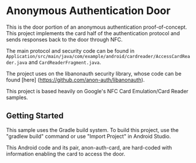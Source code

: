 Anonymous Authentication Door
===================================

This is the door portion of an anonymous authentication proof-of-concept. This project implements the card half of the authentication protocol and sends responses back to the door through NFC.

The main protocol and security code can be found in `Application/src/main/java/com/example/android/cardreader/AccessCardReader.java` and `CardReaderFragment.java`. 

The project uses on the libanonauth security library, whose code can be found [here] (https://github.com/anon-auth/libanonauth).

This project is based heavily on Google's NFC Card Emulation/Card Reader samples.

Getting Started
---------------

This sample uses the Gradle build system. To build this project, use the
"gradlew build" command or use "Import Project" in Android Studio.

This Android code and its pair, anon-auth-card, are hard-coded with information enabling the card to access the door.
